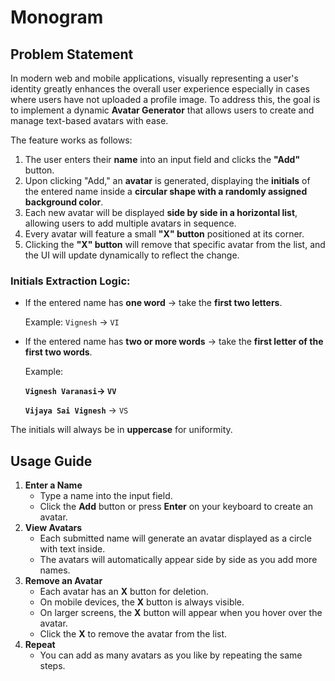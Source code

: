 # Monogram

## Problem Statement
In modern web and mobile applications, visually representing a user's identity greatly enhances the overall user experience  especially in cases where users have not uploaded a profile image. To address this, the goal is to implement a dynamic **Avatar Generator** that allows users to create and manage text-based avatars with ease.

The feature works as follows:

1. The user enters their **name** into an input field and clicks the **"Add"** button.
2. Upon clicking "Add," an **avatar** is generated, displaying the **initials** of the entered name inside a **circular shape with a randomly assigned background color**.
3. Each new avatar will be displayed **side by side in a horizontal list**, allowing users to add multiple avatars in sequence.
4. Every avatar will feature a small **"X" button** positioned at its corner.
5. Clicking the **"X" button** will remove that specific avatar from the list, and the UI will update dynamically to reflect the change.

### **Initials Extraction Logic:**

- If the entered name has **one word** → take the **first two letters**.
    
    Example: `Vignesh` → `VI`
    
- If the entered name has **two or more words** → take the **first letter of the first two words**.
    
    Example:
    
    **`Vignesh Varanasi`→ `VV`**
    
    **`Vijaya Sai Vignesh`** → `VS`
    

The initials will always be in **uppercase** for uniformity.

## Usage Guide

1. **Enter a Name**
    - Type a name into the input field.
    - Click the **Add** button or press **Enter** on your keyboard to create an avatar.
2. **View Avatars**
    - Each submitted name will generate an avatar displayed as a circle with text inside.
    - The avatars will automatically appear side by side as you add more names.
3. **Remove an Avatar**
    - Each avatar has an **X** button for deletion.
    - On mobile devices, the **X** button is always visible.
    - On larger screens, the **X** button will appear when you hover over the avatar.
    - Click the **X** to remove the avatar from the list.
4. **Repeat**
    - You can add as many avatars as you like by repeating the same steps.